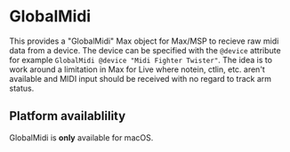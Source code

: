 # GlobalMidi

This provides a "GlobalMidi" Max object for Max/MSP to recieve raw midi data from a device. The device can be specified with the `@device` attribute for example `GlobalMidi @device "Midi Fighter Twister"`.
The idea is to work around a limitation in Max for Live where notein, ctlin, etc. aren't available and MIDI input should be received with no regard to track arm status.

## Platform availablility

GlobalMidi is **only** available for macOS.
